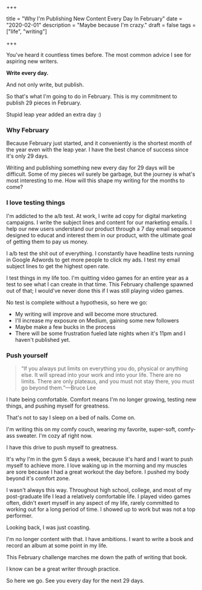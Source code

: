 +++

title = "Why I'm Publishing New Content Every Day In February"
date = "2020-02-01"
description = "Maybe because I'm crazy."
draft = false
tags = ["life", "writing"]

+++ 

You've heard it countless times before. The most common advice I see for aspiring new writers.

**Write every day.**

And not only write, but publish.

So that's what I'm going to do in February. This is my commitment to publish 29 pieces in February. 

Stupid leap year added an extra day :)

### Why February

Because February just started, and it conveniently is the shortest month of the year even with the leap year. I have the best chance of success since it's only 29 days.

Writing and publishing something new every day for 29 days will be difficult. Some of my pieces wil surely be garbage, but the journey is what's most interesting to me. How will this shape my writing for the months to come? 

### I love testing things

I'm addicted to the a/b test. At work, I write ad copy for digital marketing campaigns. I write the subject lines and content for our marketing emails. I help our new users understand our product through a 7 day email sequence designed to educat and interest them in our product, with the ultimate goal of getting them to pay us money. 

I a/b test the shit out of everything. I constantly have headline tests running in Google Adwords to get more people to click my ads. I test my email subject lines to get the highest open rate.

I test things in my life too. I'm quitting video games for an entire year as a test to see what I can create in that time. This February challenge spawned out of that; I would've never done this if I was still playing video games. 

No test is complete without a hypothesis, so here we go:

- My writing will improve and will become more structured.
- I'll increase my exposure on Medium, gaining some new followers
- Maybe make a few bucks in the process
- There will be some frustration fueled late nights when it's 11pm and I haven't published yet.

### Push yourself

> “If you always put limits on everything you do, physical or anything else. It will spread into your work and into your life. There are no limits. There are only plateaus, and you must not stay there, you must go beyond them.”—Bruce Lee

I hate being comfortable. Comfort means I'm no longer growing, testing new things, and pushing myself for greatness. 

That's not to say I sleep on a bed of nails. Come on.

I'm writing this on my comfy couch, wearing my favorite, super-soft, comfy-ass sweater. I'm cozy af right now. 

I have this drive to push myself to greatness. 

It's why I'm in the gym 5 days a week, because it's hard and I want to push myself to achieve more. I love waking up in the morning and my muscles are sore because I had a great workout the day before. I pushed my body beyond it's comfort zone. 

I wasn't always this way. Throughout high school, college, and most of my post-graduate life I lead a relatively comfortable life. I played video games often, didn't exert myself in any aspect of my life, rarely committed to working out for a long period of time. I showed up to work but was not a top performer. 

Looking back, I was just coasting.

I'm no longer content with that. I have ambitions. I want to write a book and record an album at some point in my life.

This February challenge marches me down the path of writing that book. 

I know can be a great writer through practice. 

So here we go. See you every day for the next 29 days.